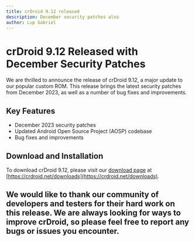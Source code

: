 ```yaml
---
title: crDroid 9.12 released
description: December security patches also
author: Lup Gabriel
---
```


# crDroid 9.12 Released with December Security Patches

We are thrilled to announce the release of crDroid 9.12, a major update to our popular custom ROM. This release brings the latest security patches from December 2023, as well as a number of bug fixes and improvements.

## Key Features

* December 2023 security patches
* Updated Android Open Source Project (AOSP) codebase
* Bug fixes and improvements

## Download and Installation

To download crDroid 9.12, please visit our [download page](https://crdroid.net/downloads) at [https://crdroid.net/downloads](https://crdroid.net/downloads).

## We would like to thank our community of developers and testers for their hard work on this release. We are always looking for ways to improve crDroid, so please feel free to report any bugs or issues you encounter.
